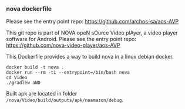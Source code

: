 ### nova dockerfile

Please see the entry point repo: https://github.com/archos-sa/aos-AVP

This git repo is part of NOVA opeN sOurce Video plAyer, a video player software for Android. Please see the entry point repo: https://github.com/nova-video-player/aos-AVP

This Dockerfile provides a way to build nova in a linux debian docker.

```
docker build -t nova .
docker run --rm -ti --entrypoint=/bin/bash nova
cd Video
./gradlew aND
```

Built apk are located in folder `/nova/Video/build/outputs/apk/noamazon/debug`.
